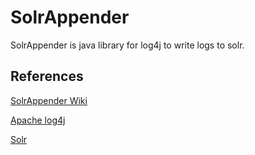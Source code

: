 SolrAppender
==============

SolrAppender is java library for log4j to write logs to solr.

References
--------------
[SolrAppender Wiki](https://github.com/mzule/solr-appender/wiki)

[Apache log4j](http://logging.apache.org/log4j/index.html) 

[Solr](http://lucene.apache.org/solr)
